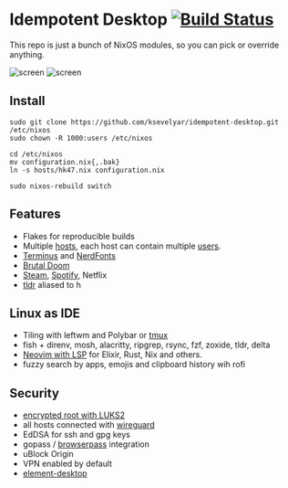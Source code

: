 # Idempotent Desktop [![Build Status](https://github.com/ksevelyar/idempotent-desktop/workflows/build/badge.svg)](https://github.com/ksevelyar/idempotent-desktop/actions)

This repo is just a bunch of NixOS modules, so you can pick or override anything. 

![screen](https://i.imgur.com/fWKORz4.png)
![screen](https://i.imgur.com/fhAtYZY.png)

## Install

```
sudo git clone https://github.com/ksevelyar/idempotent-desktop.git /etc/nixos
sudo chown -R 1000:users /etc/nixos

cd /etc/nixos
mv configuration.nix{,.bak}
ln -s hosts/hk47.nix configuration.nix

sudo nixos-rebuild switch
```

## Features

* Flakes for reproducible builds
* Multiple [hosts](https://github.com/ksevelyar/idempotent-desktop/tree/main/hosts), each host can contain multiple [users](https://github.com/ksevelyar/idempotent-desktop/tree/main/users).
* [Terminus](http://terminus-font.sourceforge.net/shots.html) and [NerdFonts](/sys/fonts.nix)
* [Brutal Doom](https://github.com/ksevelyar/brutal-doom)
* [Steam](https://github.com/ksevelyar/idempotent-desktop/blob/main/packages/games.nix), [Spotify](https://open.spotify.com/playlist/1FOoZGP15NMWkGqLDWk3lR?si=a001b656806e46bd), Netflix
* [tldr](https://github.com/tldr-pages/tldr) aliased to h

## Linux as IDE

* Tiling with leftwm and Polybar or [tmux](https://github.com/ksevelyar/idempotent-desktop/blob/main/packages/tmux.nix)
* fish + direnv, mosh, alacritty, ripgrep, rsync, fzf, zoxide, tldr, delta 
* [Neovim with LSP](https://github.com/ksevelyar/idempotent-desktop/blob/main/users/shared/.config/nvim/init.vim) for Elixir, Rust, Nix and others.
* fuzzy search by apps, emojis and clipboard history wih rofi 

## Security

* [encrypted root with LUKS2](/doc/encrypted-root.md)
* all hosts connected with [wireguard](https://github.com/ksevelyar/idempotent-desktop/blob/main/hosts/skynet.nix#L67)
* EdDSA for ssh and gpg keys
* gopass / [browserpass](https://github.com/browserpass/browserpass-extension#available-keyboard-shortcuts) integration
* uBlock Origin
* VPN enabled by default
* [element-desktop](https://matrix.org/)
